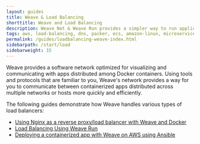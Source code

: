 ```yaml
---
layout: guides
title: Weave & Load Balancing
shorttitle: Weave and Load Balancing
description: Weave Net & Weave Run provides a simpler way to run applications on the EC2 Container Service
tags: aws, load-balancing, dns, packer, ecs, amazon-linux, microservices
permalink: /guides/loadbalancing-weave-index.html
sidebarpath: /start/load
sidebarweight: 15
---
```



Weave provides a software network optimized for visualizing and communicating with apps distributed among Docker containers. Using tools and protocols that are familiar to you, Weave's network provides a way for you to communicate between containerized apps distributed across multiple networks or hosts more quickly and efficiently.
 
The following guides demonstrate how Weave handles various types of load balancers: 

* [Using Nginx as a reverse proxy/load balancer with Weave and Docker](/guides/weave-docker-nginx-ubuntu-simple.html)
* [Load Balancing Using Weave Run](/guides/weave-docker-loadbalancing-simple.html)
* [Deploying a containerized app with Weave on AWS using Ansible](/guides/weave-ansible-docker-haproxy-aws.html)

 
